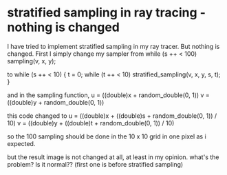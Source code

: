 
# stratified sampling in ray tracing - nothing is changed

I have tried to implement stratified sampling in my ray tracer. But nothing is changed.
First I simply change my sampler from
while (s ++ < 100)
          sampling(v, x, y);

to
while (s ++ < 10) 
{
        t = 0;
    while (t ++ < 10)
        stratified_sampling(v, x, y, s, t);
}

and in the sampling function,
u = ((double)x + random_double(0, 1))
v = ((double)y + random_double(0, 1))

this code changed to
u = ((double)x + ((double)s + random_double(0, 1)) / 10)
v = ((double)y + ((double)t + random_double(0, 1)) / 10)

so the 100 sampling should be done in the 10 x 10 grid in one pixel as i expected.

but the result image is not changed at all, at least in my opinion. what's the problem? Is it normal?? (first one is before stratified sampling)


        